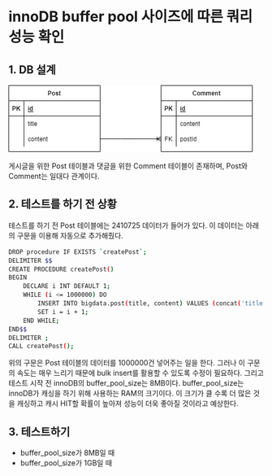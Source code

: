 # innoDB buffer pool 사이즈에 따른 쿼리 성능 확인

## 1. DB 설계
![DB SCHEMA](../imgs/innodb/db.drawio.png)

게시글을 위한 Post 테이블과 댓글을 위한 Comment 테이블이 존재하며, Post와 Comment는 일대다 관계이다.

## 2. 테스트를 하기 전 상황
테스트를 하기 전 Post 테이블에는 2410725 데이터가 들어가 있다. 이 데이터는 아래의 구문을 이용해 자동으로 추가해줬다.
``` bash
DROP procedure IF EXISTS `createPost`;
DELIMITER $$ 
CREATE PROCEDURE createPost()
BEGIN
    DECLARE i INT DEFAULT 1;
    WHILE (i <= 1000000) DO
        INSERT INTO bigdata.post(title, content) VALUES (concat('title', i), concat('content', i));
        SET i = i + 1;
    END WHILE;
END$$
DELIMITER ; 
CALL createPost();
```
위의 구문은 Post 테이블의 데이터를 1000000건 넣어주는 일을 한다. 그러나 이 구문의 속도는 매우 느리기 때문에 bulk insert를 활용할 수 있도록 수정이 필요하다. 그리고 테스트 시작 전 innoDB의 buffer_pool_size는 8MB이다. buffer_pool_size는 innoDB가 캐싱을 하기 위해 사용하는 RAM의 크기이다. 이 크기가 클 수록 더 많은 것을 캐싱하고 캐시 HIT할 확률이 높아져 성능이 더욱 좋아질 것이라고 예상한다.

## 3. 테스트하기
- buffer_pool_size가 8MB일 때
- buffer_pool_size가 1GB일 때
